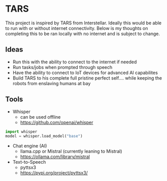 # TARS
This project is inspired by TARS from Interstellar. Ideally this would be able to run with or without internet connectivity. Below is my thoughts on completing this to be ran locally with no internet and is subject to change.

## Ideas
- Run this with the ability to connect to the internet if needed
- Run tasks/jobs when prompted through speech
- Have the ability to connect to IoT devices for advanced AI capabilites
- Build TARS to his complete full pristine perfect self.... while keeping the robots from enslaving humans at bay


## Tools
- Whisper
  - can be used offline
  - https://github.com/openai/whisper
```Python
import whisper 
model = whisper.load_model("base")
```
- Chat engine (AI)
  - llama.cpp or Mistral (currently leaning to Mistral)
  - https://ollama.com/library/mistral
- Text-to-Speech
  - pyttsx3
  - https://pypi.org/project/pyttsx3/
